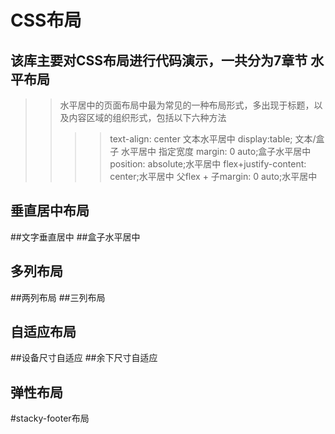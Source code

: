 CSS布局
====
该库主要对CSS布局进行代码演示，一共分为7章节
水平布局
-------
>>水平居中的页面布局中最为常见的一种布局形式，多出现于标题，以及内容区域的组织形式，包括以下六种方法
>>>>text-align: center 文本水平居中
>>>>display:table; 文本/盒子 水平居中
>>>>指定宽度  margin: 0 auto;盒子水平居中
>>>>position: absolute;水平居中
>>>>flex+justify-content: center;水平居中
>>>>父flex + 子margin: 0 auto;水平居中

垂直居中布局
--------
##文字垂直居中
##盒子水平居中

多列布局
---------
##两列布局
##三列布局

自适应布局
-------
##设备尺寸自适应
##余下尺寸自适应

弹性布局
------

#stacky-footer布局
